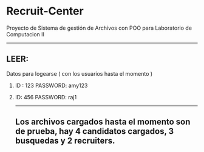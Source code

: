 # Recruit-Center
Proyecto de Sistema de gestión de Archivos con POO para Laboratorio de Computacion II

-------------------

## **LEER:**

Datos para logearse ( con los usuarios hasta el momento )

1. ID : 123
   PASSWORD: amy123

2. ID: 456
   PASSWORD: raj1
   
   _______
   
   ## Los archivos cargados hasta el momento son de prueba, hay 4 candidatos cargados, 3 busquedas y 2 recruiters.
